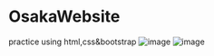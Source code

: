 # OsakaWebsite
practice using html,css&bootstrap
![image](https://github.com/NourAlaassarr/OsakaWebsite/assets/104293377/4573414b-bc92-42b9-80a9-776421127316)
![image](https://github.com/NourAlaassarr/OsakaWebsite/assets/104293377/74b62cee-8ac6-444c-8d3e-70f1e5253432)
